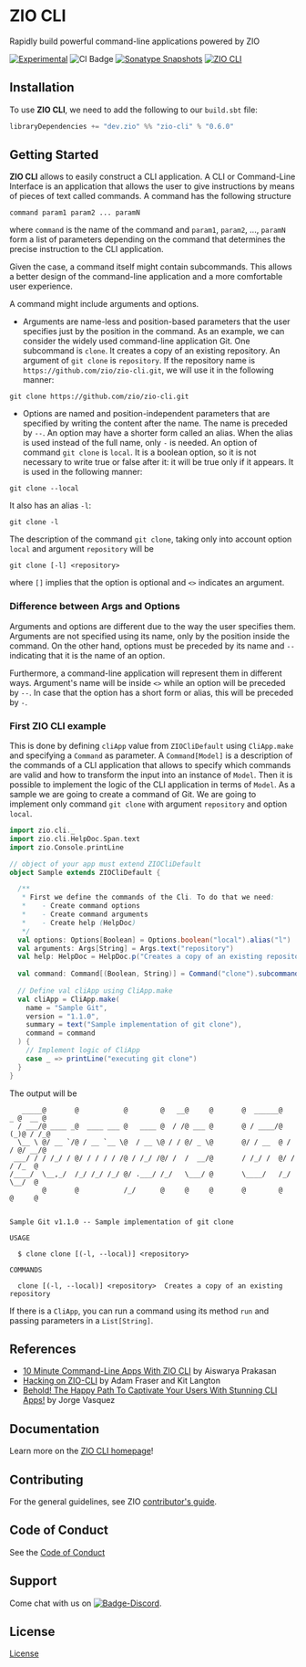 [//]: # (This file was autogenerated using `zio-sbt-website` plugin via `sbt generateReadme` command.)
[//]: # (So please do not edit it manually. Instead, change "docs/index.md" file or sbt setting keys)
[//]: # (e.g. "readmeDocumentation" and "readmeSupport".)

# ZIO CLI

Rapidly build powerful command-line applications powered by ZIO

[![Experimental](https://img.shields.io/badge/Project%20Stage-Experimental-yellowgreen.svg)](https://github.com/zio/zio/wiki/Project-Stages) ![CI Badge](https://github.com/zio/zio-cli/workflows/CI/badge.svg) [![Sonatype Snapshots](https://img.shields.io/nexus/s/https/oss.sonatype.org/dev.zio/zio-cli_2.13.svg?label=Sonatype%20Snapshot)](https://oss.sonatype.org/content/repositories/snapshots/dev/zio/zio-cli_2.13/) [![ZIO CLI](https://img.shields.io/github/stars/zio/zio-cli?style=social)](https://github.com/zio/zio-cli)

## Installation

To use **ZIO CLI**, we need to add the following to our `build.sbt` file:

```scala
libraryDependencies += "dev.zio" %% "zio-cli" % "0.6.0"
```
## Getting Started
**ZIO CLI** allows to easily construct a CLI application. A CLI or Command-Line Interface is an application that allows the user to give instructions by means of pieces of text called commands. A command has the following structure
```
command param1 param2 ... paramN
```
where `command` is the name of the command and `param1`, `param2`, ..., `paramN` form a list of parameters depending on the command that determines the precise instruction to the CLI application.

Given the case, a command itself might contain subcommands. This allows a better design of the command-line application and a more comfortable user experience.

A command might include arguments and options.
- Arguments are name-less and position-based parameters that the user specifies just by the position in the command. As an example, we can consider the widely used command-line application Git. One subcommand is `clone`. It creates a copy of an existing repository. An argument of `git clone` is `repository`. If the repository name is `https://github.com/zio/zio-cli.git`, we will use it in the following manner:
```
git clone https://github.com/zio/zio-cli.git
```


- Options are named and position-independent parameters that are specified by writing the content after the name. The name is preceded by `--`. An option may have a shorter form called an alias. When the alias is used instead of the full name, only `-` is needed. An option of command `git clone` is `local`. It is a boolean option, so it is not necessary to write true or false after it: it will be true only if it appears. It is used in the following manner:
```
git clone --local
```
It also has an alias `-l`:
```
git clone -l
```

The description of the command `git clone`, taking only into account option `local` and argument `repository` will be
```
git clone [-l] <repository>
```
where `[]` implies that the option is optional and `<>` indicates an argument.


### Difference between Args and Options
Arguments and options are different due to the way the user specifies them. Arguments are not specified using its name, only by the position inside the command. On the other hand, options must be preceded by its name and `--` indicating that it is the name of an option. 

Furthermore, a command-line application will represent them in different ways. Argument's name will be inside `<>` while an option will be preceded by `--`. In case that the option has a short form or alias, this will be preceded by `-`.

### First ZIO CLI example

 This is done by defining `cliApp` value from `ZIOCliDefault` using `CliApp.make` and specifying a `Command` as parameter. A `Command[Model]` is a description of the commands of a CLI application that allows to specify which commands are valid and how to transform the input into an instance of `Model`. Then it is possible to implement the logic of the CLI application in terms of `Model`. As a sample we are going to create a command of Git. We are going to implement only command `git clone` with argument `repository` and option `local`.

```scala
import zio.cli._
import zio.cli.HelpDoc.Span.text
import zio.Console.printLine

// object of your app must extend ZIOCliDefault
object Sample extends ZIOCliDefault {

  /**
   * First we define the commands of the Cli. To do that we need:
   *    - Create command options
   *    - Create command arguments
   *    - Create help (HelpDoc) 
   */
  val options: Options[Boolean] = Options.boolean("local").alias("l")
  val arguments: Args[String] = Args.text("repository")
  val help: HelpDoc = HelpDoc.p("Creates a copy of an existing repository")
  
  val command: Command[(Boolean, String)] = Command("clone").subcommands(Command("clone", options, arguments).withHelp(help))
  
  // Define val cliApp using CliApp.make
  val cliApp = CliApp.make(
    name = "Sample Git",
    version = "1.1.0",
    summary = text("Sample implementation of git clone"),
    command = command
  ) {
    // Implement logic of CliApp
    case _ => printLine("executing git clone")
  }
}
```
The output will be
```
   _____@       @           @        @   __@     @       @  ______@   _ @  __ @
  / ___/@ ____ _@  ____ ___ @   ____ @  / /@ ___ @       @ / ____/@  (_)@ / /_@
  \__ \ @/ __ `/@ / __ `__ \@  / __ \@ / / @/ _ \@       @/ / __  @ / / @/ __/@
 ___/ / / /_/ / @/ / / / / /@ / /_/ /@/ /  /  __/@       / /_/ /  @/ /  / /_  @
/____/  \__,_/  /_/ /_/ /_/ @/ .___/ /_/   \___/ @       \____/   /_/   \__/  @
        @       @           /_/      @     @     @       @        @     @     @


Sample Git v1.1.0 -- Sample implementation of git clone

USAGE

  $ clone clone [(-l, --local)] <repository>

COMMANDS

  clone [(-l, --local)] <repository>  Creates a copy of an existing repository
```

If there is a `CliApp`, you can run a command using its method `run` and passing parameters in a `List[String]`.

## References

- [10 Minute Command-Line Apps With ZIO CLI](https://www.youtube.com/watch?v=UeR8YUN4Tws) by Aiswarya Prakasan
- [Hacking on ZIO-CLI](https://www.youtube.com/watch?v=HxPCXfnbg3U) by Adam Fraser and Kit Langton
- [Behold! The Happy Path To Captivate Your Users With Stunning CLI Apps!](https://www.youtube.com/watch?v=0c3zbUq4lQo) by Jorge Vasquez

## Documentation

Learn more on the [ZIO CLI homepage](https://zio.dev/zio-cli/)!

## Contributing

For the general guidelines, see ZIO [contributor's guide](https://zio.dev/contributor-guidelines).

## Code of Conduct

See the [Code of Conduct](https://zio.dev/code-of-conduct)

## Support

Come chat with us on [![Badge-Discord]][Link-Discord].

[Badge-Discord]: https://img.shields.io/discord/629491597070827530?logo=discord "chat on discord"
[Link-Discord]: https://discord.gg/2ccFBr4 "Discord"

## License

[License](LICENSE)
